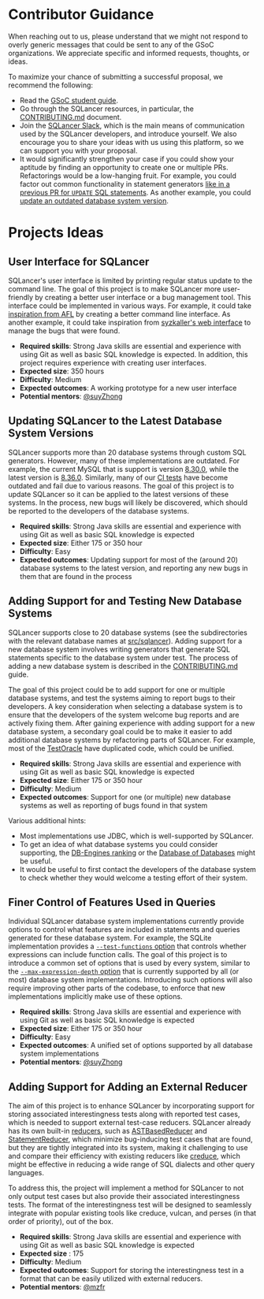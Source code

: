 # Contributor Guidance

When reaching out to us, please understand that we might not respond to overly generic messages that could be sent to any of the GSoC organizations. We appreciate specific and informed requests, thoughts, or ideas.

To maximize your chance of submitting a successful proposal, we recommend the following:
* Read the [GSoC student guide](https://google.github.io/gsocguides/student/).
* Go through the SQLancer resources, in particular, the [CONTRIBUTING.md](https://github.com/sqlancer/sqlancer/blob/master/CONTRIBUTING.md) document.
* Join the [SQLancer Slack](https://join.slack.com/t/sqlancer/shared_invite/zt-eozrcao4-ieG29w1LNaBDMF7OB_~ACg), which is the main means of communication used by the SQLancer developers, and introduce yourself. We also encourage you to share your ideas with us using this platform, so we can support you with your proposal.
* It would significantly strengthen your case if you could show your aptitude by finding an opportunity to create one or multiple PRs. Refactorings would be a low-hanging fruit. For example, you could factor out common functionality in statement generators [like in a previous PR for `UPDATE` SQL statements](https://github.com/sqlancer/sqlancer/pull/662). As another example, you could [update an outdated database system version](https://github.com/sqlancer/sqlancer#i-am-running-sqlancer-on-the-latest-version-of-a-supported-dbms-is-it-expected-that-sqlancer-prints-many-assertionerrors).

# Projects Ideas

## User Interface for SQLancer

SQLancer's user interface is limited by printing regular status update to the command line. The goal of this project is to make SQLancer more user-friendly by creating a better user interface or a bug management tool. This interface could be implemented in various ways. For example, it could take [inspiration from AFL](https://en.wikipedia.org/wiki/American_Fuzzy_Lop_%28software%29#/media/File:American_fuzzy_lop's_afl-fuzz_running_on_a_test_program.png) by creating a better command line interface. As another example, it could take inspiration from [syzkaller's web interface](https://syzkaller.appspot.com/upstream) to manage the bugs that were found.

* **Required skills**: Strong Java skills are essential and experience with using Git as well as basic SQL knowledge is expected. In addition, this project requires experience with creating user interfaces.
* **Expected size**: 350 hours
* **Difficulty**: Medium
* **Expected outcomes**: A working prototype for a new user interface
* **Potential mentors**: [@suyZhong](https://github.com/suyZhong)

## Updating SQLancer to the Latest Database System Versions

SQLancer supports more than 20 database systems through custom SQL generators. However, many of these implementations are outdated. For example, the current MySQL that is support is version [8.30.0](https://github.com/sqlancer/sqlancer/blob/3e960fb16fac42ed8f43eecf25eb4d09a5be9d85/pom.xml#L307), while the latest version is [8.36.0](https://dev.mysql.com/doc/relnotes/mysql/8.0/en/news-8-0-36.html). Similarly, many of our [CI tests](https://github.com/sqlancer/sqlancer/blob/3e960fb16fac42ed8f43eecf25eb4d09a5be9d85/.github/workflows/main.yml) have become outdated and fail due to various reasons. The goal of this project is to update SQLancer so it can be applied to the latest versions of these systems. In the process, new bugs will likely be discovered, which should be reported to the developers of the database systems.

* **Required skills**: Strong Java skills are essential and experience with using Git as well as basic SQL knowledge is expected
* **Expected size**: Either 175 or 350 hour
* **Difficulty**: Easy
* **Expected outcomes**: Updating support for most of the (around 20) database systems to the latest version, and reporting any new bugs in them that are found in the process

## Adding Support for and Testing New Database Systems

SQLancer supports close to 20 database systems (see the subdirectories with the relevant database names at [src/sqlancer](https://github.com/sqlancer/sqlancer/tree/master/src/sqlancer)). Adding support for a new database system involves writing generators that generate SQL statements specific to the database system under test. The process of adding a new database system is described in the [CONTRIBUTING.md](https://github.com/sqlancer/sqlancer/blob/master/CONTRIBUTING.md#implementing-support-for-a-new-dbms) guide.

The goal of this project could be to add support for one or multiple database systems, and test the systems aiming to report bugs to their developers. A key consideration when selecting a database system is to ensure that the developers of the system welcome bug reports and are actively fixing them. After gaining experience with adding support for a new database system, a secondary goal could be to make it easier to add additional database systems by refactoring parts of SQLancer. For example, most of the [TestOracle](https://github.com/sqlancer/sqlancer/blob/9275f1ddd1d3bb33c1a10f07f41ecf9b552fdfbd/src/sqlancer/common/oracle/TestOracle.java) have duplicated code, which could be unified.

* **Required skills**: Strong Java skills are essential and experience with using Git as well as basic SQL knowledge is expected
* **Expected size**: Either 175 or 350 hour
* **Difficulty**: Medium
* **Expected outcomes**: Support for one (or multiple) new database systems as well as reporting of bugs found in that system

Various additional hints:

* Most implementations use JDBC, which is well-supported by SQLancer.
* To get an idea of what database systems you could consider supporting, the [DB-Engines ranking](https://db-engines.com/en/ranking/relational+dbms) or the [Database of Databases](https://dbdb.io/) might be useful.
* It would be useful to first contact the developers of the database system to check whether they would welcome a testing effort of their system.

## Finer Control of Features Used in Queries

Individual SQLancer database system implementations currently provide options to control what features are included in statements and queries generated for these database system. For example, the SQLite implementation provides a [``--test-functions`` option](https://github.com/sqlancer/sqlancer/blob/3e960fb16fac42ed8f43eecf25eb4d09a5be9d85/src/sqlancer/sqlite3/SQLite3Options.java#L62) that controls whether expressions can include function calls. The goal of this project is to introduce a common set of options that is used by every system, similar to the [`--max-expression-depth` option](https://github.com/sqlancer/sqlancer/blob/3e960fb16fac42ed8f43eecf25eb4d09a5be9d85/src/sqlancer/MainOptions.java#L35) that is currently supported by all (or most) database system implementations. Introducing such options will also require improving other parts of the codebase, to enforce that new implementations implicitly make use of these options.

* **Required skills**: Strong Java skills are essential and experience with using Git as well as basic SQL knowledge is expected
* **Expected size**: Either 175 or 350 hour
* **Difficulty**: Easy
* **Expected outcomes**: A unified set of options supported by all database system implementations
* **Potential mentors**: [@suyZhong](https://github.com/suyZhong)

## Adding Support for Adding an External Reducer

The aim of this project is to enhance SQLancer by incorporating support for storing associated interestingness tests along with reported test cases, which is needed to support external test-case reducers. SQLancer already has its own built-in [reducers](https://github.com/sqlancer/sqlancer/blob/main/src/sqlancer/Reducer.java), such as [ASTBasedReducer](https://github.com/sqlancer/sqlancer/blob/main/src/sqlancer/ASTBasedReducer.java) and [StatementReducer](https://github.com/sqlancer/sqlancer/blob/main/src/sqlancer/StatementReducer.java), which minimize bug-inducing test cases that are found, but they are tightly integrated into its system, making it challenging to use and compare their efficiency with existing reducers like [creduce](https://github.com/csmith-project/creduce), which might be effective in reducing a wide range of SQL dialects and other query languages. 

To address this, the project will implement a method for SQLancer to not only output test cases but also provide their associated interestingness tests. The format of the interestingness test will be designed to seamlessly integrate with popular existing tools like creduce, vulcan, and perses (in that order of priority), out of the box.

- **Required skills**: Strong Java skills are essential and experience with using Git as well as basic SQL knowledge is expected
- **Expected size** : 175
- **Difficulty**: Medium
- **Expected outcomes**: Support for storing the interestingness test in a format that can be easily utilized with external reducers.
- **Potential mentors**: [@mzfr](https://github.com/mzfr)